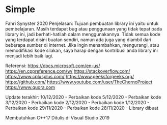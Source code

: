 # Simple
Fahri Synyster 2020
Penjelasan:
Tujuan pembuatan library ini yaitu untuk pembelajaran.
Masih terdapat bug atau penggunaan yang tidak tepat pada library ini,
jadi berhati-hatilah dalam menggunakannya. Tidak semua kode yang
terdapat disini buatan sendiri, namun ada juga yang diambil dari
beberapa sumber di internet. Jika ingin menambahkan, mengurangi, atau memodifikasi
kode silakan, saya harap dengan kontribusi anda library ini menjadi lebih baik lagi.

Referensi:
	https://docs.microsoft.com/en-us/
	https://en.cppreference.com/w/
	https://stackoverflow.com/
	https://www.cplusplus.com/
	https://www.geeksforgeeks.org/
	https://github.com/
	https://www.youtube.com/user/TheChernoProject
	https://www.quora.com

Update terakhir:
	10/12/2020
		- Perbaikan kode
	5/12/2020
		- Perbaikan kode
	3/12/2020
		- Perbaikan kode
	2/12/2020
		- Perbaikan kode
	1/12/2020
		- Perbaikan kode
	29/11/2020
		- Perbaikan kode
	28/11/2020
		- Library dibuat

Membutuhkan C++17
Ditulis di Visual Studio 2019
